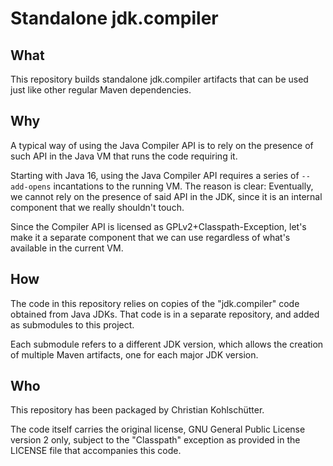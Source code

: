 # Standalone jdk.compiler

## What

This repository builds standalone jdk.compiler artifacts that can be used just
like other regular Maven dependencies.

## Why

A typical way of using the Java Compiler API is to rely on the presence of such
API in the Java VM that runs the code requiring it.

Starting with Java 16, using the Java Compiler API requires a series of
`--add-opens` incantations to the running VM. The reason is clear: Eventually,
we cannot rely on the presence of said API in the JDK, since it is an internal
component that we really shouldn't touch.

Since the Compiler API is licensed as GPLv2+Classpath-Exception, let's make it
a separate component that we can use regardless of what's available in the
current VM.

## How

The code in this repository relies on copies of the "jdk.compiler" code
obtained from Java JDKs. That code is in a separate repository, and added as
submodules to this project.

Each submodule refers to a different JDK version, which allows the creation of
multiple Maven artifacts, one for each major JDK version.

## Who

This repository has been packaged by Christian Kohlschütter.

The code itself carries the original license, GNU General Public License
version 2 only, subject to the "Classpath" exception as provided in
the LICENSE file that accompanies this code.
